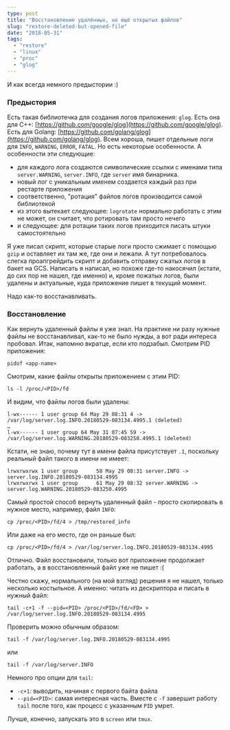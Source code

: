 ```yaml
---
type: post
title: "Восстановление удалённых, но ещё открытых файлов"
slug: "restore-deleted-but-opened-file"
date: "2018-05-31"
tags:
  - "restore"
  - "linux"
  - "proc"
  - "glog"
---
```


И как всегда немного предыстории :)

### Предыстория
Есть такая библиотечка для создания логов приложения: `glog`.
Есть она для C++: [https://github.com/google/glog](https://github.com/google/glog).
Есть для Golang: [https://github.com/golang/glog](https://github.com/golang/glog).
Всем хороша, пишет отдельные логи для `INFO`, `WARNING`, `ERROR`, `FATAL`. Но есть некоторые особенности. А особенности эти следующие:

- для каждого лога создаются символические ссылки с именами типа `server.WARNING`, `server.INFO`, где `server` имя бинарника.
- новый лог с уникальным именем создается каждый раз при рестарте приложения
- соответственно, "ротация" файлов логов производится самой библиотекой
- из этого вытекает следующее: `logrotate` нормально работать с этим не может, он считает, что ротировать там просто нечего
- и следующее: для ротации таких логов приходится писать штуки самостоятельно

Я уже писал скрипт, которые старые логи просто сжимает с помощью `gzip` и оставляет их там же, где они и лежали. А тут потребовалось слегка проапгрейдить скрипт и добавить отправку сжатых логов в бакет на GCS. Написать я написал, но похоже где-то накосячил (кстати, до сих пор не нашел, где именно) и, кроме пожатых логов, были удалены и актуальные, куда приложение пишет в текущий момент.

Надо как-то восстанавливать.

### Восстановление
Как вернуть удаленный файлы я уже знал. На практике ни разу нужные файлы не восстанавливал, как-то не было нужды, а вот ради интереса пробовал.
Итак, напомню вкратце, если кто подзабыл.
Смотрим PID приложения:

```
pidof <app-name>
```

Смотрим, какие файлы открыты приложением с этим PID:

```
ls -l /proc/<PID>/fd
```

И видим, что файлы логов были удалены:

```
l-wx------ 1 user group 64 May 29 08:31 4 -> /var/log/server.log.INFO.20180529-083134.4995.1 (deleted)
…
l-wx------ 1 user group 64 May 31 07:45 59 -> /var/log/server.log.WARNING.20180529-083250.4995.1 (deleted)
```

Кстати, не знаю, почему тут в имени файла присутствует `.1`, поскольку реальный файл такого в имени не имеет:

```
lrwxrwxrwx 1 user group      58 May 29 08:31 server.INFO -> server.log.INFO.20180529-083134.4995
lrwxrwxrwx 1 user group      61 May 29 08:32 server.WARNING -> server.log.WARNING.20180529-083250.4995
```

Самый простой способ вернуть удаленный файл - просто скопировать в нужное место, например, файл `INFO`:

```
cp /proc/<PID>/fd/4 > /tmp/restored_info
```

Или даже на его место, где он раньше был:

```
cp /proc/<PID>/fd/4 > /var/log/server.log.INFO.20180529-083134.4995
```

Отлично. Файл восстановили, только вот приложение продолжает работать, а в восстановленный файл уже не пишет :(

Честно скажу, нормального (на мой взгляд) решения я не нашел, только несколько костыльное. А именно: читать из дескриптора и писать в нужный файл:

```
tail -c+1 -f --pid=<PID> /proc/<PID>/fd/<FD> > /var/log/server.log.INFO.20180529-083134.4995
```

Проверить можно обычным образом:

```
tail -f /var/log/server.log.INFO.20180529-083134.4995
```

или

```
tail -f /var/log/server.INFO
```

Немного про опции для `tail`:

- `-c+1`: выводить, начиная с первого байта файла
- `--pid=<PID>`: самая интересная часть. Вместе с `-f` завершит работу `tail` после того, как процесс с указанным `PID` умрет.

Лучше, конечно, запускать это в `screen` или `tmux`.
